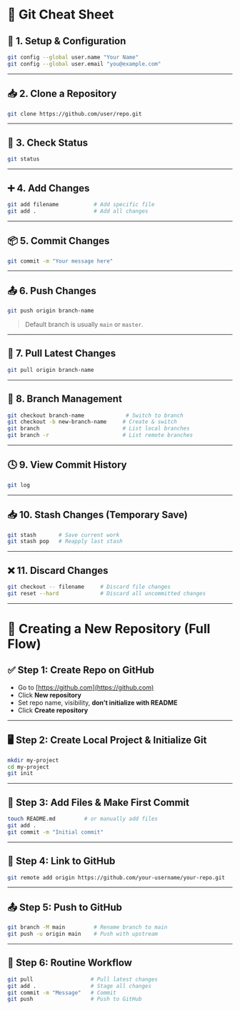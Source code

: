 # 🧠 Git Cheat Sheet

## 🔧 1. Setup & Configuration

```bash
git config --global user.name "Your Name"
git config --global user.email "you@example.com"
```

---

## 📥 2. Clone a Repository

```bash
git clone https://github.com/user/repo.git
```

---

## 📌 3. Check Status

```bash
git status
```

---

## ➕ 4. Add Changes

```bash
git add filename           # Add specific file
git add .                  # Add all changes
```

---

## 📦 5. Commit Changes

```bash
git commit -m "Your message here"
```

---

## 📤 6. Push Changes

```bash
git push origin branch-name
```

> Default branch is usually `main` or `master`.

---

## 🔄 7. Pull Latest Changes

```bash
git pull origin branch-name
```

---

## 🌿 8. Branch Management

```bash
git checkout branch-name             # Switch to branch
git checkout -b new-branch-name     # Create & switch
git branch                          # List local branches
git branch -r                       # List remote branches
```

---

## 🕓 9. View Commit History

```bash
git log
```

---

## 📥 10. Stash Changes (Temporary Save)

```bash
git stash       # Save current work
git stash pop   # Reapply last stash
```

---

## ❌ 11. Discard Changes

```bash
git checkout -- filename     # Discard file changes
git reset --hard             # Discard all uncommitted changes
```

---

# 🚀 Creating a New Repository (Full Flow)

## ✅ Step 1: Create Repo on GitHub

- Go to [https://github.com](https://github.com)
- Click **New repository**
- Set repo name, visibility, **don’t initialize with README**
- Click **Create repository**

---

## 🖥️ Step 2: Create Local Project & Initialize Git

```bash
mkdir my-project
cd my-project
git init
```

---

## 📝 Step 3: Add Files & Make First Commit

```bash
touch README.md         # or manually add files
git add .
git commit -m "Initial commit"
```

---

## 🔗 Step 4: Link to GitHub

```bash
git remote add origin https://github.com/your-username/your-repo.git
```

---

## 📤 Step 5: Push to GitHub

```bash
git branch -M main         # Rename branch to main
git push -u origin main    # Push with upstream
```

---

## 🔁 Step 6: Routine Workflow

```bash
git pull                  # Pull latest changes
git add .                 # Stage all changes
git commit -m "Message"   # Commit
git push                  # Push to GitHub
```
